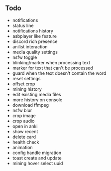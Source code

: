 ## Todo

- notifications
- status line
- notifications history
- asbplayer like feature
- discord rich presence
- anilist interaction
- media quality settings
- nsfw toggle
- blinking/marker when processing text
- marker for text that can't be processed
- guard when the text doesn't contain the word
- reset settings
- offset crop
- mining history
- edit existing media files
- more history on console
- download ffmpeg
- nsfw blur
- crop image
- crop audio
- open in anki
- show recent
- delete card
- health check
- animation
- config handle migration
- toast create and update
- mining hover select uuid
